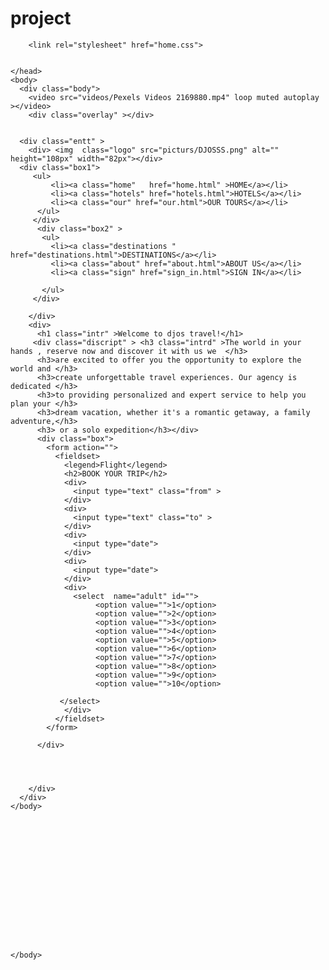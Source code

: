 # project
<!DOCTYPE html>
 <html>
    
 <head>
        <meta charset="utf-8">
        <title>travel </title>
        <meta http-equiv="X-UA-Compatible" content="IE=edge">
        <meta name="viewport" content="width=device-width, initial-scale=1.0">
        
        <link rel="stylesheet" href="home.css">
        

    </head>
    <body>
      <div class="body">
        <video src="videos/Pexels Videos 2169880.mp4" loop muted autoplay ></video>
        <div class="overlay" ></div>
       
        
      <div class="entt" >
        <div> <img  class="logo" src="picturs/DJOSSS.png" alt="" height="108px" width="82px"></div>
      <div class="box1">
         <ul>
             <li><a class="home"   href="home.html" >HOME</a></li>
             <li><a class="hotels" href="hotels.html">HOTELS</a></li>
             <li><a class="our" href="our.html">OUR TOURS</a></li>
          </ul>
         </div>
          <div class="box2" >
           <ul>
             <li><a class="destinations " href="destinations.html">DESTINATIONS</a></li>
             <li><a class="about" href="about.html">ABOUT US</a></li>
             <li><a class="sign" href="sign_in.html">SIGN IN</a></li>

           </ul>
         </div> 
        
        </div>
        <div>
          <h1 class="intr" >Welcome to djos travel!</h1>
         <div class="discript" > <h3 class="intrd" >The world in your hands , reserve now and discover it with us we  </h3>
          <h3>are excited to offer you the opportunity to explore the world and </h3>
          <h3>create unforgettable travel experiences. Our agency is dedicated </h3>
          <h3>to providing personalized and expert service to help you plan your </h3>
          <h3>dream vacation, whether it's a romantic getaway, a family adventure,</h3>
          <h3> or a solo expedition</h3></div>
          <div class="box">
            <form action="">
              <fieldset>
                <legend>Flight</legend>
                <h2>BOOK YOUR TRIP</h2>
                <div>
                  <input type="text" class="from" >
                </div>
                <div>
                  <input type="text" class="to" >
                </div>
                <div>
                  <input type="date">
                </div>
                <div>
                  <input type="date">
                </div>
                <div>
                  <select  name="adult" id="">
                       <option value="">1</option>
                       <option value="">2</option>
                       <option value="">3</option>
                       <option value="">4</option>
                       <option value="">5</option>
                       <option value="">6</option>
                       <option value="">7</option>
                       <option value="">8</option>
                       <option value="">9</option>
                       <option value="">10</option>

               </select>
                </div>
              </fieldset>
            </form>

          </div>
          



        </div>
      </div>
    </body>
            
       
             

        
        










    </body>
